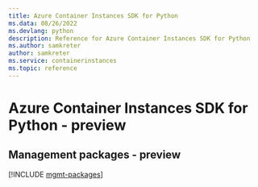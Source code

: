 ```yaml
---
title: Azure Container Instances SDK for Python
ms.data: 08/26/2022
ms.devlang: python
description: Reference for Azure Container Instances SDK for Python
ms.author: samkreter
author: samkreter
ms.service: containerinstances
ms.topic: reference
---
```

# Azure Container Instances SDK for Python - preview

## Management packages - preview
[!INCLUDE [mgmt-packages](container-instances-mgmt-index.md)]